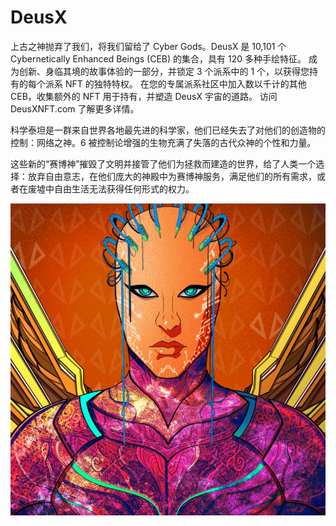 # DeusX

上古之神抛弃了我们，将我们留给了 Cyber Gods。DeusX 是 10,101 个 Cybernetically Enhanced Beings (CEB) 的集合，具有 120 多种手绘特征。 成为创新、身临其境的故事体验的一部分，并锁定 3 个派系中的 1 个，以获得您持有的每个派系 NFT 的独特特权。 在您的专属派系社区中加入数以千计的其他 CEB，收集额外的 NFT 用于持有，并塑造 DeusX 宇宙的道路。 访问 DeusXNFT.com 了解更多详情。

科学泰坦是一群来自世界各地最先进的科学家，他们已经失去了对他们的创造物的控制：网络之神。6 被控制论增强的生物充满了失落的古代众神的个性和力量。

这些新的“赛博神”摧毁了文明并接管了他们为拯救而建造的世界，给了人类一个选择：放弃自由意志，在他们庞大的神殿中为赛博神服务，满足他们的所有需求，或者在废墟中自由生活无法获得任何形式的权力。

![NFT](微信截图_20220902163741.png)


